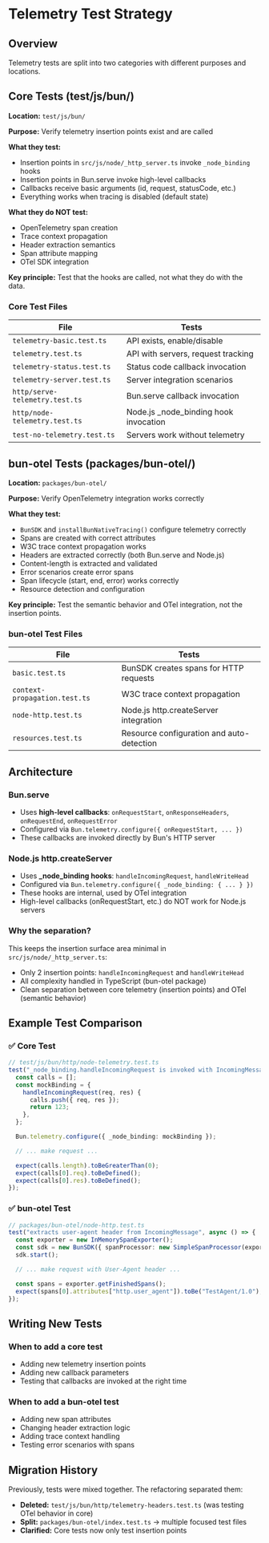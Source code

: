 # Telemetry Test Strategy

## Overview

Telemetry tests are split into two categories with different purposes and locations.

## Core Tests (test/js/bun/)

**Location:** `test/js/bun/`

**Purpose:** Verify telemetry insertion points exist and are called

**What they test:**
- Insertion points in `src/js/node/_http_server.ts` invoke `_node_binding` hooks
- Insertion points in Bun.serve invoke high-level callbacks
- Callbacks receive basic arguments (id, request, statusCode, etc.)
- Everything works when tracing is disabled (default state)

**What they do NOT test:**
- OpenTelemetry span creation
- Trace context propagation
- Header extraction semantics
- Span attribute mapping
- OTel SDK integration

**Key principle:** Test that the hooks are called, not what they do with the data.

### Core Test Files

| File | Tests |
|------|-------|
| `telemetry-basic.test.ts` | API exists, enable/disable |
| `telemetry.test.ts` | API with servers, request tracking |
| `telemetry-status.test.ts` | Status code callback invocation |
| `telemetry-server.test.ts` | Server integration scenarios |
| `http/serve-telemetry.test.ts` | Bun.serve callback invocation |
| `http/node-telemetry.test.ts` | Node.js _node_binding hook invocation |
| `test-no-telemetry.test.ts` | Servers work without telemetry |

## bun-otel Tests (packages/bun-otel/)

**Location:** `packages/bun-otel/`

**Purpose:** Verify OpenTelemetry integration works correctly

**What they test:**
- `BunSDK` and `installBunNativeTracing()` configure telemetry correctly
- Spans are created with correct attributes
- W3C trace context propagation works
- Headers are extracted correctly (both Bun.serve and Node.js)
- Content-length is extracted and validated
- Error scenarios create error spans
- Span lifecycle (start, end, error) works correctly
- Resource detection and configuration

**Key principle:** Test the semantic behavior and OTel integration, not the insertion points.

### bun-otel Test Files

| File | Tests |
|------|-------|
| `basic.test.ts` | BunSDK creates spans for HTTP requests |
| `context-propagation.test.ts` | W3C trace context propagation |
| `node-http.test.ts` | Node.js http.createServer integration |
| `resources.test.ts` | Resource configuration and auto-detection |

## Architecture

### Bun.serve
- Uses **high-level callbacks**: `onRequestStart`, `onResponseHeaders`, `onRequestEnd`, `onRequestError`
- Configured via `Bun.telemetry.configure({ onRequestStart, ... })`
- These callbacks are invoked directly by Bun's HTTP server

### Node.js http.createServer
- Uses **_node_binding hooks**: `handleIncomingRequest`, `handleWriteHead`
- Configured via `Bun.telemetry.configure({ _node_binding: { ... } })`
- These hooks are internal, used by OTel integration
- High-level callbacks (onRequestStart, etc.) do NOT work for Node.js servers

### Why the separation?

This keeps the insertion surface area minimal in `src/js/node/_http_server.ts`:
- Only 2 insertion points: `handleIncomingRequest` and `handleWriteHead`
- All complexity handled in TypeScript (bun-otel package)
- Clean separation between core telemetry (insertion points) and OTel (semantic behavior)

## Example Test Comparison

### ✅ Core Test
```typescript
// test/js/bun/http/node-telemetry.test.ts
test("_node_binding.handleIncomingRequest is invoked with IncomingMessage and ServerResponse", async () => {
  const calls = [];
  const mockBinding = {
    handleIncomingRequest(req, res) {
      calls.push({ req, res });
      return 123;
    },
  };

  Bun.telemetry.configure({ _node_binding: mockBinding });

  // ... make request ...

  expect(calls.length).toBeGreaterThan(0);
  expect(calls[0].req).toBeDefined();
  expect(calls[0].res).toBeDefined();
});
```

### ✅ bun-otel Test
```typescript
// packages/bun-otel/node-http.test.ts
test("extracts user-agent header from IncomingMessage", async () => {
  const exporter = new InMemorySpanExporter();
  const sdk = new BunSDK({ spanProcessor: new SimpleSpanProcessor(exporter) });
  sdk.start();

  // ... make request with User-Agent header ...

  const spans = exporter.getFinishedSpans();
  expect(spans[0].attributes["http.user_agent"]).toBe("TestAgent/1.0");
});
```

## Writing New Tests

### When to add a core test
- Adding new telemetry insertion points
- Adding new callback parameters
- Testing that callbacks are invoked at the right time

### When to add a bun-otel test
- Adding new span attributes
- Changing header extraction logic
- Adding trace context handling
- Testing error scenarios with spans

## Migration History

Previously, tests were mixed together. The refactoring separated them:
- **Deleted:** `test/js/bun/http/telemetry-headers.test.ts` (was testing OTel behavior in core)
- **Split:** `packages/bun-otel/index.test.ts` → multiple focused test files
- **Clarified:** Core tests now only test insertion points
